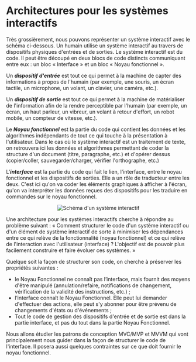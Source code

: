 # Architectures pour les systèmes interactifs

Très grossièrement, nous pouvons représenter un système interactif avec le schéma ci-dessous. Un humain utilise un système interactif au travers de dispositifs physiques d'entrées et de sorties. Le système interactif est du code. Il peut être découpé en deux blocs de code distincts communiquant entre eux : un bloc « Interface » et un bloc « Noyau fonctionnel ».

Un ***dispositif d'entrée*** est tout ce qui permet à la machine de capter des informations à propos de l'humain (par exemple, une souris, un écran tactile, un microphone, un volant, un clavier, une caméra, etc.).

Un ***dispositif de sortie*** est tout ce qui permet à la machine de matérialiser de l'information afin de la rendre perceptible par l'humain (par exemple, un écran, un haut parleur, un vibreur, un volant à retour d'effort, un robot mobile, un compteur de vitesse, etc.).

Le ***Noyau fonctionnel*** est la partie du code qui contient les données et les algorithmes indépendants de tout ce qui touche à la présentation à l'utilisateur. Dans le cas où le système interactif est un traitement de texte, on retrouvera ici les données et algorithmes permettant de coder la structure d'un document (titre, paragraphe, etc.) et d'opérer dessus (copier/coller, sauvegarder/charger, vérifier l'orthographe, etc.)

L'***interface*** est la partie du code qui fait le lien, l'interface, entre le noyau fonctionnel et les dispositifs de sorties. Elle a un rôle de traducteur entre les deux. C'est ici qu'on va coder les éléments graphiques à afficher à l'écran, qu'on va interpréter les données reçues des dispositifs pour les traduire en commandes sur le noyau fonctionnel.

<div style="text-align:center">
    <img src   = "assets/archi/ArchiGenerale.png"
         alt   = "Schéma d'un système interactif"
         style = "max-width: min(100%, 808px);"
         />
</div>

Une architecture pour les systèmes interactifs cherche à répondre au problème suivant : « Comment structurer le code d'un système interactif ou d'un élément de système interactif de sorte à minimiser les dépendances entre ce qui relève de la fonctionnalité (noyau fonctionnel) et ce qui relève de l'interaction avec l'utilisateur (interface) ? L'objectif est de pouvoir plus facilement construire et faire évoluer ces systèmes. »

Quelque soit la façon de structurer son code, on cherche à préserver les propriétés suivantes :

* le Noyau Fonctionnel ne connaît pas l’interface, mais fournit des moyens d'être manipulé (annulation/refaire, notifications de changement, vérification de la validité des instructions, etc.) ;
* l’interface connaît le Noyau Fonctionnel. Elle peut lui demander d'effectuer des actions, elle peut s'y abonner pour être prévenu de changements d'états ou d'événements ;
* Tout le code de gestion des dispositifs d'entrée et de sortie est dans la partie interface, et pas du tout dans la partie Noyau Fonctionnel.

Nous allons étudier les patrons de conception MVC/MVP et MVVM qui vont principalement nous guider dans la façon de structurer le code de l'interface. Il posera aussi quelques contraintes sur ce que doit fournir le noyau fonctionnel.
